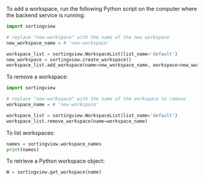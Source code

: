 To add a workspace, run the following Python script on the computer where the backend service is running:

```python
import sortingview

# replace "new-workspace" with the name of the new workspace
new_workspace_name = # 'new-workspace'

workspace_list = sortingview.WorkspaceList(list_name='default')
new_workspace = sortingview.create_workspace()
workspace_list.add_workspace(name=new_workspace_name, workspace=new_workspace)
```

To remove a workspace:

```python
import sortingview

# replace "new-workspace" with the name of the workspace to remove
workspace_name = # 'new-workspace'

workspace_list = sortingview.WorkspaceList(list_name='default')
workspace_list.remove_workspace(name=workspace_name)
```

To list workspaces:

```python
names = sortingview.workspace_names
print(names)
```

To retrieve a Python workspace object:

```python
W = sortingview.get_workspace(name)
```